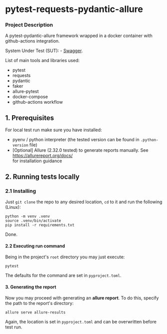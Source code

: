 # pytest-requests-pydantic-allure
### Project Description ###

A pytest-pydantic-allure framework wrapped in a docker container with github-actions integration.

System Under Test (SUT): - [Swagger](https://petstore.swagger.io/?url=https://release-gs.qa-playground.com/api/v1/swagger.json). 

List of main tools and libraries used:

- pytest
- requests
- pydantic
- faker
- allure-pytest
- docker-compose
- github-actions workflow

## 1. Prerequisites
For local test run make sure you have installed:
- pyenv / python interpreter (the tested version can be found in `.python-version` file)
- [Optional] Allure (2.32.0 tested) to generate reports manually. See https://allurereport.org/docs/ \
  for installation guidance

## 2. Running tests locally
### 2.1 Installing
Just `git clone` the repo to any desired location, `cd` to it and run the following (Linux):
```
python -m venv .venv
source .venv/bin/activate
pip install -r requirements.txt
```
Done.
#### 2.2 Executing run command
Being in the project's `root` directory you may just execute:
```
pytest
```
The defaults for the command are set in `pyproject.toml`.
#### 3. Generating the report
Now you may proceed with generating an **allure report**. To do this, specify the path to the report's directory:
```
allure serve allure-results
```
Again, the location is set in `pyproject.toml` and can be overwritten before test run.
